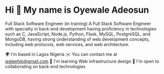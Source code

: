 # Hi 👋 My name is Oyewale Adeosun
Full Stack Software Engineer (in training)
A Full Stack Software Engineer with specialty in back-end development having proficiency in technologies such as C, JavaScript, Node.js, Python, Flask, MySQL, PostgreSQL, and MongoDB, having strong understanding of web development concepts, including web protocols, web services, and web architecture.

🌍  I'm based in Lagos Nigeria
✉️  You can contact me at walephlp@gmail.com
🧠  I'm learning Web infrastructure design
🤝  I'm open to collaborating on back-end technologies